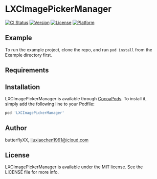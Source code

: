# LXCImagePickerManager

[![CI Status](https://img.shields.io/travis/butterflyXX/LXCImagePickerManager.svg?style=flat)](https://travis-ci.org/butterflyXX/LXCImagePickerManager)
[![Version](https://img.shields.io/cocoapods/v/LXCImagePickerManager.svg?style=flat)](https://cocoapods.org/pods/LXCImagePickerManager)
[![License](https://img.shields.io/cocoapods/l/LXCImagePickerManager.svg?style=flat)](https://cocoapods.org/pods/LXCImagePickerManager)
[![Platform](https://img.shields.io/cocoapods/p/LXCImagePickerManager.svg?style=flat)](https://cocoapods.org/pods/LXCImagePickerManager)

## Example

To run the example project, clone the repo, and run `pod install` from the Example directory first.

## Requirements

## Installation

LXCImagePickerManager is available through [CocoaPods](https://cocoapods.org). To install
it, simply add the following line to your Podfile:

```ruby
pod 'LXCImagePickerManager'
```

## Author

butterflyXX, liuxiaochen1991@icloud.com

## License

LXCImagePickerManager is available under the MIT license. See the LICENSE file for more info.

